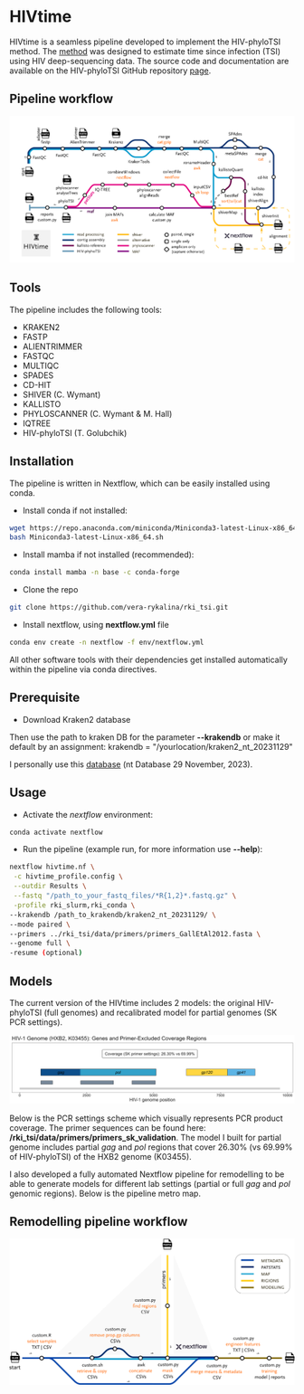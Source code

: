 # HIVtime
HIVtime is a seamless pipeline developed to implement the HIV-phyloTSI method. The [method](https://www.medrxiv.org/content/10.1101/2022.05.15.22275117v1) was designed to estimate time since infection (TSI) using HIV deep-sequencing data. The source code and documentation are available on the HIV-phyloTSI GitHub repository [page](https://github.com/BDI-pathogens/HIV-phyloTSI/tree/main).

## Pipeline workflow
![Plot](/images/HIVtime_400_dpi.png)

## Tools
The pipeline includes the following tools:
- KRAKEN2
- FASTP
- ALIENTRIMMER
- FASTQC
- MULTIQC
- SPADES
- CD-HIT
- SHIVER (C. Wymant)
- KALLISTO
- PHYLOSCANNER (C. Wymant & M. Hall)
- IQTREE
- HIV-phyloTSI (T. Golubchik)

## Installation
The pipeline is written in Nextflow, which can be easily installed using conda.

- Install conda if not installed:

```sh
wget https://repo.anaconda.com/miniconda/Miniconda3-latest-Linux-x86_64.sh
bash Miniconda3-latest-Linux-x86_64.sh
```

- Install mamba if not installed (recommended):

```sh
conda install mamba -n base -c conda-forge
```

- Clone the repo

```sh
git clone https://github.com/vera-rykalina/rki_tsi.git
```

- Install nextflow, using **nextflow.yml** file

```sh
conda env create -n nextflow -f env/nextflow.yml
```

All other software tools with their dependencies get installed automatically within the pipeline via conda directives. 

## Prerequisite
- Download Kraken2 database

Then use the path to kraken DB for the parameter **--krakendb** or make it default by an assignment: krakendb = "/yourlocation/kraken2_nt_20231129"

I personally use this [database](https://benlangmead.github.io/aws-indexes/k2) (nt Database 29 November, 2023).



## Usage
- Activate the *nextflow* environment:
```sh
conda activate nextflow
```
- Run the pipeline (example run, for more information use **--help**): 

```sh
nextflow hivtime.nf \
 -c hivtime_profile.config \
 --outdir Results \
 --fastq "/path_to_your_fastq_files/*R{1,2}*.fastq.gz" \
 -profile rki_slurm,rki_conda \
--krakendb /path_to_krakendb/kraken2_nt_20231129/ \
--mode paired \
--primers ../rki_tsi/data/primers/primers_GallEtAl2012.fasta \
--genome full \
-resume (optional)
```

## Models
The current version of the HIVtime includes 2 models: the original HIV-phyloTSI (full genomes) and recalibrated model for partial genomes (SK PCR settings). 

![Plot](/images/hiv_genes_coverage_clipped.png)

Below is the PCR settings scheme which visually represents PCR product coverage. The primer sequences can be found here: **/rki_tsi/data/primers/primers_sk_validation**. The model I built for partial genome includes partial _gag_ and _pol_ regions that cover 26.30% (vs 69.99% of HIV-phyloTSI) of the HXB2 genome (K03455). 

I also developed a fully automated Nextflow pipeline for remodelling to be able to generate models for different lab settings (partial or full _gag_ and _pol_ genomic regions). Below is the pipeline metro map.

## Remodelling pipeline workflow
![Plot](/images/retraining_500_dpi.png)
